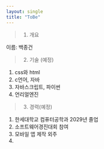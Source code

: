 ```yaml
---
layout: single
title: "ToBe"
---
```




> 1. 개요
 
이름: 백종건
 
 
> 2. 기술 (예정)

1. css와 html 
2. c언어, 자바
3. 자바스크립트, 파이썬
4. 언리얼엔진


> 3. 경력(예정)

1. 한세대학교 컴퓨터공학과 2029년 졸업 
3. 소프트웨어경진대회 참여
4. 모바일 앱 제작 외주
5. 
